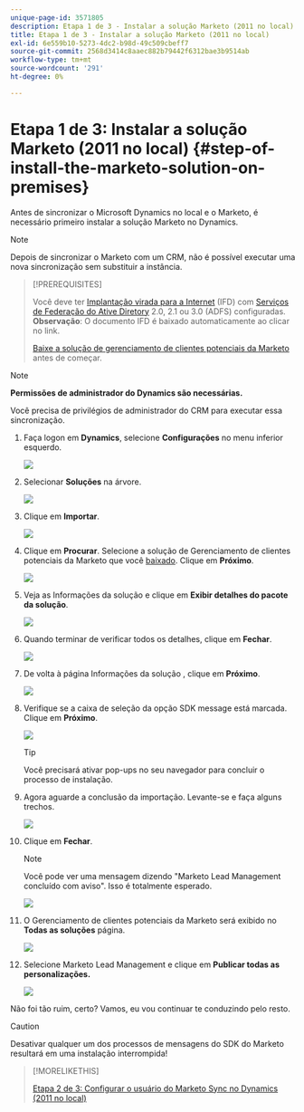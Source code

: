 ```yaml
---
unique-page-id: 3571805
description: Etapa 1 de 3 - Instalar a solução Marketo (2011 no local) - Documentos da Marketo - Documentação do produto
title: Etapa 1 de 3 - Instalar a solução Marketo (2011 no local)
exl-id: 6e559b10-5273-4dc2-b98d-49c509cbeff7
source-git-commit: 2568d3414c8aaec882b79442f6312bae3b9514ab
workflow-type: tm+mt
source-wordcount: '291'
ht-degree: 0%

---
```


# Etapa 1 de 3: Instalar a solução Marketo (2011 no local) {#step-of-install-the-marketo-solution-on-premises}

Antes de sincronizar o Microsoft Dynamics no local e o Marketo, é necessário primeiro instalar a solução Marketo no Dynamics.

>[!NOTE]
>
>Depois de sincronizar o Marketo com um CRM, não é possível executar uma nova sincronização sem substituir a instância.

>[!PREREQUISITES]
>
>Você deve ter [Implantação virada para a Internet](https://www.microsoft.com/en-us/download/confirmation.aspx?id=41701) (IFD) com [Serviços de Federação do Ative Diretory](https://msdn.microsoft.com/en-us/library/bb897402.aspx) 2.0, 2.1 ou 3.0 (ADFS) configuradas. **Observação**: O documento IFD é baixado automaticamente ao clicar no link.
>
>[Baixe a solução de gerenciamento de clientes potenciais da Marketo](/help/marketo/product-docs/crm-sync/microsoft-dynamics-sync/sync-setup/download-the-marketo-lead-management-solution.md) antes de começar.

>[!NOTE]
>
>**Permissões de administrador do Dynamics são necessárias.**
>
>Você precisa de privilégios de administrador do CRM para executar essa sincronização.

1. Faça logon em **Dynamics**, selecione **Configurações** no menu inferior esquerdo.

   ![](assets/image2015-4-2-11-3a32-3a53.png)

1. Selecionar **Soluções** na árvore.

   ![](assets/image2015-4-2-11-3a35-3a28.png)

1. Clique em **Importar**.

   ![](assets/image2015-4-2-11-3a37-3a33.png)

1. Clique em **Procurar**. Selecione a solução de Gerenciamento de clientes potenciais da Marketo que você [baixado](/help/marketo/product-docs/crm-sync/microsoft-dynamics-sync/sync-setup/download-the-marketo-lead-management-solution.md). Clique em **Próximo**.

   ![](assets/image2015-4-2-11-3a40-3a33.png)

1. Veja as Informações da solução e clique em **Exibir detalhes do pacote da solução**.

   ![](assets/image2015-11-18-11-3a12-3a8.png)

1. Quando terminar de verificar todos os detalhes, clique em **Fechar**.

   ![](assets/image2015-10-9-14-3a57-3a3.png)

1. De volta à página Informações da solução , clique em **Próximo**.

   ![](assets/image2015-4-2-11-3a41-3a48.png)

1. Verifique se a caixa de seleção da opção SDK message está marcada. Clique em **Próximo**.

   ![](assets/image2015-4-2-11-3a42-3a37.png)

   >[!TIP]
   >
   >Você precisará ativar pop-ups no seu navegador para concluir o processo de instalação.

1. Agora aguarde a conclusão da importação. Levante-se e faça alguns trechos.

   ![](assets/image2015-4-2-11-3a43-3a51.png)

1. Clique em **Fechar**.

   >[!NOTE]
   >
   >Você pode ver uma mensagem dizendo &quot;Marketo Lead Management concluído com aviso&quot;. Isso é totalmente esperado.

   ![](assets/image2015-4-2-11-3a44-3a44.png)

1. O Gerenciamento de clientes potenciais da Marketo será exibido no **Todas as soluções** página.

   ![](assets/image2015-4-2-11-3a46-3a55.png)

1. Selecione Marketo Lead Management e clique em **Publicar todas as personalizações.**

   ![](assets/image2015-4-2-11-3a48-3a21.png)

Não foi tão ruim, certo? Vamos, eu vou continuar te conduzindo pelo resto.

>[!CAUTION]
>
>Desativar qualquer um dos processos de mensagens do SDK do Marketo resultará em uma instalação interrompida!

>[!MORELIKETHIS]
>
>[Etapa 2 de 3: Configurar o usuário do Marketo Sync no Dynamics (2011 no local)](/help/marketo/product-docs/crm-sync/microsoft-dynamics-sync/sync-setup/microsoft-dynamics-2011-on-premises/step-2-of-3-set-up.md)
